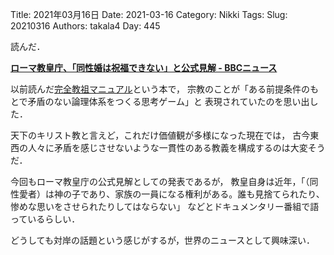 ﻿Title: 2021年03月16日
Date: 2021-03-16
Category: Nikki
Tags: 
Slug: 20210316
Authors: takala4
Day: 445



読んだ．


**[ローマ教皇庁、「同性婚は祝福できない」と公式見解 - BBCニュース](https://www.bbc.com/japanese/56410862)**



以前読んだ[完全教祖マニュアル](https://amzn.to/3tpvpOp)という本で，
宗教のことが「ある前提条件のもとで矛盾のない論理体系をつくる思考ゲーム」と
表現されていたのを思い出した．


天下のキリスト教と言えど，これだけ価値観が多様になった現在では，
古今東西の人々に矛盾を感じさせないような一貫性のある教義を構成するのは大変そうだ．


今回もローマ教皇庁の公式見解としての発表であるが，
教皇自身は近年，「（同性愛者）は神の子であり、家族の一員になる権利がある。誰も見捨てられたり、惨めな思いをさせられたりしてはならない」
などとドキュメンタリー番組で語っているらしい．


どうしても対岸の話題という感じがするが，世界のニュースとして興味深い．

